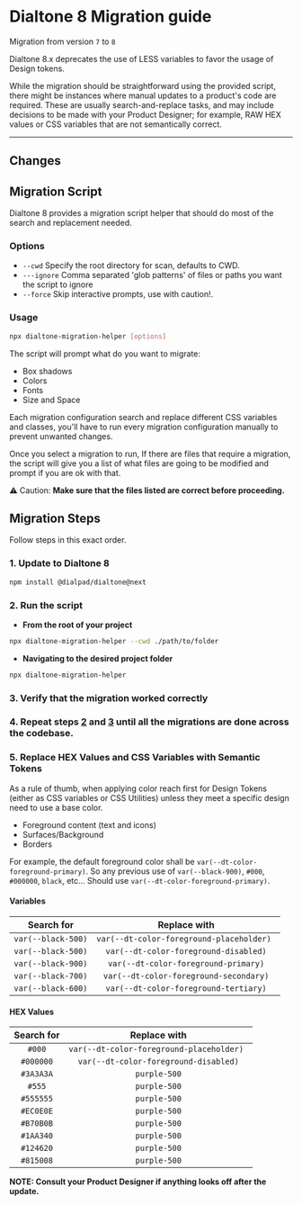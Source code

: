 # Dialtone 8 Migration guide

Migration from version `7` to `8`

Dialtone 8.x deprecates the use of LESS variables to favor the usage of Design tokens.

While the migration should be straightforward using the provided script, there might be instances where manual updates
to a product's code are required.
These are usually search-and-replace tasks, and may include decisions to be made with your Product Designer; for
example, RAW HEX values or CSS variables that are not semantically correct.

---

## Changes

## Migration Script

Dialtone 8 provides a migration script helper that should do most of the search and replacement needed.

### Options

- `--cwd` Specify the root directory for scan, defaults to CWD.
- `---ignore` Comma separated 'glob patterns' of files or paths you want the script to ignore
- `--force` Skip interactive prompts, use with caution!.

### Usage

```bash
npx dialtone-migration-helper [options]
```

The script will prompt what do you want to migrate:

- Box shadows
- Colors
- Fonts
- Size and Space

Each migration configuration search and replace different CSS variables and classes, you'll have to run every migration
configuration manually to prevent unwanted changes.

Once you select a migration to run, If there are files that require a migration, the script will give you a list of
what files are going to be modified and prompt if you are ok with that.

⚠️ Caution: **Make sure that the files listed are correct before proceeding.**

## Migration Steps

Follow steps in this exact order.

### 1. Update to Dialtone 8

```bash
npm install @dialpad/dialtone@next
```

### 2. Run the script

- **From the root of your project**

```bash
npx dialtone-migration-helper --cwd ./path/to/folder
```

- **Navigating to the desired project folder**

```bash
npx dialtone-migration-helper
```

### 3. Verify that the migration worked correctly

### 4. Repeat steps [2](#2-run-the-script) and [3](#3-verify-that-the-migration-worked-correctly) until all the migrations are done across the codebase.

### 5. Replace HEX Values and CSS Variables with Semantic Tokens

As a rule of thumb, when applying color reach first for Design Tokens (either as CSS variables or CSS Utilities)
unless they meet a specific design need to use a base color.

* Foreground content (text and icons)
* Surfaces/Background
* Borders

For example, the default foreground color shall be `var(--dt-color-foreground-primary)`.
So any previous use of `var(--black-900)`, `#000`, `#000000`, `black`, etc...
Should use `var(--dt-color-foreground-primary)`.

#### Variables

|     Search for     |               Replace with                |
|:------------------:|:-----------------------------------------:|
| `var(--black-500)` | `var(--dt-color-foreground-placeholder) ` |
| `var(--black-500)` |   `var(--dt-color-foreground-disabled)`   |
| `var(--black-900)` |   `var(--dt-color-foreground-primary)`    |
| `var(--black-700)` |  `var(--dt-color-foreground-secondary)`   |
| `var(--black-600)` |   `var(--dt-color-foreground-tertiary)`   |

#### HEX Values

| Search for |               Replace with                |
|:----------:|:-----------------------------------------:|
|   `#000`   | `var(--dt-color-foreground-placeholder) ` |
| `#000000`  |   `var(--dt-color-foreground-disabled)`   |
| `#3A3A3A`  |               `purple-500`                |
|   `#555`   |               `purple-500`                |
| `#555555`  |               `purple-500`                |
| `#EC0E0E`  |               `purple-500`                |
| `#B70B0B`  |               `purple-500`                |
| `#1AA340`  |               `purple-500`                |
| `#124620`  |               `purple-500`                |
| `#815008`  |               `purple-500`                |

__NOTE: Consult your Product Designer if anything looks off after the update.__
